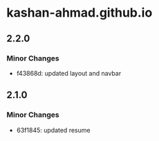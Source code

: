 # kashan-ahmad.github.io

## 2.2.0

### Minor Changes

- f43868d: updated layout and navbar

## 2.1.0

### Minor Changes

- 63f1845: updated resume
